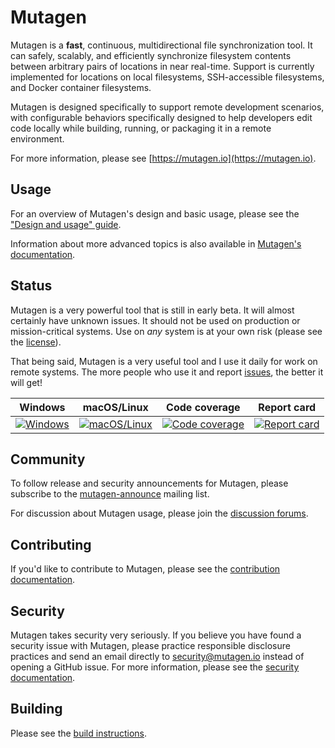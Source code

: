 # Mutagen

Mutagen is a **fast**, continuous, multidirectional file synchronization tool.
It can safely, scalably, and efficiently synchronize filesystem contents between
arbitrary pairs of locations in near real-time. Support is currently implemented
for locations on local filesystems, SSH-accessible filesystems, and Docker
container filesystems.

Mutagen is designed specifically to support remote development scenarios, with
configurable behaviors specifically designed to help developers edit code
locally while building, running, or packaging it in a remote environment.

For more information, please see [https://mutagen.io](https://mutagen.io).


## Usage

For an overview of Mutagen's design and basic usage, please see the
["Design and usage" guide](https://mutagen.io/documentation/design-and-usage/).

Information about more advanced topics is also available in
[Mutagen's documentation](https://mutagen.io/documentation).


## Status

Mutagen is a very powerful tool that is still in early beta. It will almost
certainly have unknown issues. It should not be used on production or
mission-critical systems. Use on *any* system is at your own risk (please see
the [license](https://github.com/mutagen-io/mutagen/blob/master/LICENSE)).

That being said, Mutagen is a very useful tool and I use it daily for work on
remote systems. The more people who use it and report
[issues](https://github.com/mutagen-io/mutagen/issues), the better it will get!

| Windows                           | macOS/Linux                                   | Code coverage                           | Report card                           |
| :-------------------------------: | :-------------------------------------------: | :-------------------------------------: | :-----------------------------------: |
| [![Windows][win-badge]][win-link] | [![macOS/Linux][mac-lin-badge]][mac-lin-link] | [![Code coverage][cov-badge]][cov-link] | [![Report card][rc-badge]][rc-link]   |

[win-badge]: https://ci.appveyor.com/api/projects/status/mr8rmxl5hbxgyged/branch/master?svg=true "Windows build status"
[win-link]:  https://ci.appveyor.com/project/havoc-io/mutagen-87cwp/branch/master "Windows build status"
[mac-lin-badge]: https://travis-ci.org/mutagen-io/mutagen.svg?branch=master "macOS/Linux build status"
[mac-lin-link]:  https://travis-ci.org/mutagen-io/mutagen "macOS/Linux build status"
[cov-badge]: https://codecov.io/gh/mutagen-io/mutagen/branch/master/graph/badge.svg "Code coverage status"
[cov-link]: https://codecov.io/gh/mutagen-io/mutagen/tree/master/pkg "Code coverage status"
[rc-badge]: https://goreportcard.com/badge/github.com/mutagen-io/mutagen "Report card status"
[rc-link]: https://goreportcard.com/report/github.com/mutagen-io/mutagen "Report card status"


## Community

To follow release and security announcements for Mutagen, please subscribe to
the [mutagen-announce](https://groups.google.com/forum/#!forum/mutagen-announce)
mailing list.

For discussion about Mutagen usage, please join the
[discussion forums](https://groups.google.com/forum/#!forum/mutagen).


## Contributing

If you'd like to contribute to Mutagen, please see the
[contribution documentation](CONTRIBUTING.md).


## Security

Mutagen takes security very seriously. If you believe you have found a security
issue with Mutagen, please practice responsible disclosure practices and send an
email directly to [security@mutagen.io](mailto:security@mutagen.io) instead of
opening a GitHub issue. For more information, please see the
[security documentation](SECURITY.md).


## Building

Please see the [build instructions](BUILDING.md).
